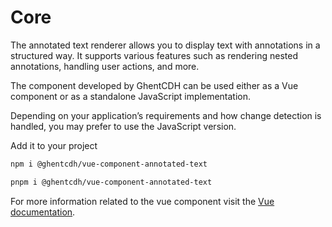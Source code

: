# Core

The annotated text renderer allows you to display text with annotations in a structured way. It supports various
features such as rendering nested annotations, handling user actions, and more.

The component developed by GhentCDH can be used either as a Vue component or as a standalone JavaScript
implementation.

Depending on your application’s requirements and how change detection is handled, you may prefer to use the JavaScript
version.

Add it to your project

```bash
npm i @ghentcdh/vue-component-annotated-text
```

```bash
pnpm i @ghentcdh/vue-component-annotated-text
```

For more information related to the vue component visit the [Vue documentation](../vue/index).
